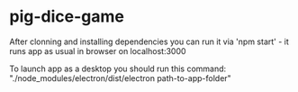 # pig-dice-game

After clonning and installing dependencies you can run it via 'npm start' - it runs app as usual in browser on localhost:3000

To launch app as a desktop you should run this command: "./node_modules/electron/dist/electron path-to-app-folder"
